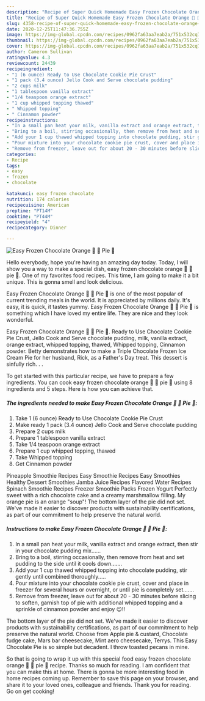 ```yaml
---
description: "Recipe of Super Quick Homemade Easy Frozen Chocolate Orange 🍊 🍫 Pie 🥧"
title: "Recipe of Super Quick Homemade Easy Frozen Chocolate Orange 🍊 🍫 Pie 🥧"
slug: 4358-recipe-of-super-quick-homemade-easy-frozen-chocolate-orange-pie
date: 2020-12-25T11:47:36.755Z
image: https://img-global.cpcdn.com/recipes/0962fa63aa7eab2a/751x532cq70/easy-frozen-chocolate-orange-🍊-🍫-pie-🥧-recipe-main-photo.jpg
thumbnail: https://img-global.cpcdn.com/recipes/0962fa63aa7eab2a/751x532cq70/easy-frozen-chocolate-orange-🍊-🍫-pie-🥧-recipe-main-photo.jpg
cover: https://img-global.cpcdn.com/recipes/0962fa63aa7eab2a/751x532cq70/easy-frozen-chocolate-orange-🍊-🍫-pie-🥧-recipe-main-photo.jpg
author: Cameron Sullivan
ratingvalue: 4.3
reviewcount: 24439
recipeingredient:
- "1 (6 ounce) Ready to Use Chocolate Cookie Pie Crust"
- "1 pack (3.4 ounce) Jello Cook and Serve chocolate pudding"
- "2 cups milk"
- "1 tablespoon vanilla extract"
- "1/4 teaspoon orange extract"
- "1 cup whipped topping thawed"
- " Whipped topping"
- " Cinnamon powder"
recipeinstructions:
- "In a small pan heat your milk, vanilla extract and orange extract, then stir in your chocolate pudding mix......"
- "Bring to a boil, stirring occasionally, then remove from heat and set pudding to the side until it cools down......."
- "Add your 1 cup thawed whipped topping into chocolate pudding, stir gently until combined thoroughly....."
- "Pour mixture into your chocolate cookie pie crust, cover and place in freezer for several hours or overnight, or until pie is completely set......."
- "Remove from freezer, leave out for about 20 - 30 minutes before slicing to soften, garnish top of pie with additional whipped topping and a sprinkle of cinnamon powder and enjoy 😉!!"
categories:
- Recipe
tags:
- easy
- frozen
- chocolate

katakunci: easy frozen chocolate 
nutrition: 174 calories
recipecuisine: American
preptime: "PT14M"
cooktime: "PT44M"
recipeyield: "4"
recipecategory: Dinner

---
```



![Easy Frozen Chocolate Orange 🍊 🍫 Pie 🥧](https://img-global.cpcdn.com/recipes/0962fa63aa7eab2a/751x532cq70/easy-frozen-chocolate-orange-🍊-🍫-pie-🥧-recipe-main-photo.jpg)

Hello everybody, hope you're having an amazing day today. Today, I will show you a way to make a special dish, easy frozen chocolate orange 🍊 🍫 pie 🥧. One of my favorites food recipes. This time, I am going to make it a bit unique. This is gonna smell and look delicious.

Easy Frozen Chocolate Orange 🍊 🍫 Pie 🥧 is one of the most popular of current trending meals in the world. It is appreciated by millions daily. It's easy, it is quick, it tastes yummy. Easy Frozen Chocolate Orange 🍊 🍫 Pie 🥧 is something which I have loved my entire life. They are nice and they look wonderful.

Easy Frozen Chocolate Orange 🍊 🍫 Pie 🥧. Ready to Use Chocolate Cookie Pie Crust, Jello Cook and Serve chocolate pudding, milk, vanilla extract, orange extract, whipped topping, thawed, Whipped topping, Cinnamon powder. Betty demonstrates how to make a Triple Chocolate Frozen Ice Cream Pie for her husband, Rick, as a Father&#39;s Day treat. This dessert is sinfully rich. . .


To get started with this particular recipe, we have to prepare a few ingredients. You can cook easy frozen chocolate orange 🍊 🍫 pie 🥧 using 8 ingredients and 5 steps. Here is how you can achieve that.

<!--inarticleads1-->

##### The ingredients needed to make Easy Frozen Chocolate Orange 🍊 🍫 Pie 🥧:

1. Take 1 (6 ounce) Ready to Use Chocolate Cookie Pie Crust
1. Make ready 1 pack (3.4 ounce) Jello Cook and Serve chocolate pudding
1. Prepare 2 cups milk
1. Prepare 1 tablespoon vanilla extract
1. Take 1/4 teaspoon orange extract
1. Prepare 1 cup whipped topping, thawed
1. Take  Whipped topping
1. Get  Cinnamon powder


Pineapple Smoothie Recipes Easy Smoothie Recipes Easy Smoothies Healthy Dessert Smoothies Jamba Juice Recipes Flavored Water Recipes Spinach Smoothie Recipes Freezer Smoothie Packs Frozen Yogurt Perfectly sweet with a rich chocolate cake and a creamy marshmallow filling. My orange pie is an orange &#34;soup&#34;! The bottom layer of the pie did not set. We&#39;ve made it easier to discover products with sustainability certifications, as part of our commitment to help preserve the natural world. 

<!--inarticleads2-->

##### Instructions to make Easy Frozen Chocolate Orange 🍊 🍫 Pie 🥧:

1. In a small pan heat your milk, vanilla extract and orange extract, then stir in your chocolate pudding mix......
1. Bring to a boil, stirring occasionally, then remove from heat and set pudding to the side until it cools down.......
1. Add your 1 cup thawed whipped topping into chocolate pudding, stir gently until combined thoroughly.....
1. Pour mixture into your chocolate cookie pie crust, cover and place in freezer for several hours or overnight, or until pie is completely set.......
1. Remove from freezer, leave out for about 20 - 30 minutes before slicing to soften, garnish top of pie with additional whipped topping and a sprinkle of cinnamon powder and enjoy 😉!!


The bottom layer of the pie did not set. We&#39;ve made it easier to discover products with sustainability certifications, as part of our commitment to help preserve the natural world. Choose from Apple pie &amp; custard, Chocolate fudge cake, Mars bar cheesecake, Mint aero cheesecake, Terrys. This Easy Chocolate Pie is so simple but decadent. I throw toasted pecans in mine. 

So that is going to wrap it up with this special food easy frozen chocolate orange 🍊 🍫 pie 🥧 recipe. Thanks so much for reading. I am confident that you can make this at home. There is gonna be more interesting food in home recipes coming up. Remember to save this page on your browser, and share it to your loved ones, colleague and friends. Thank you for reading. Go on get cooking!
